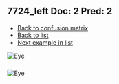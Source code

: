 ## 7724_left Doc: 2 Pred: 2
- [Back to confusion matrix](https://github.com/juliandewit/kaggle_retinopathy/blob/master/matrix.md)
- [Back to list](https://github.com/juliandewit/kaggle_retinopathy/blob/master/lists/22/list.md)
- [Next example in list](https://github.com/juliandewit/kaggle_retinopathy/blob/master/lists/22/77/7730_left.md)

![Eye](https://retinopaty.blob.core.windows.net/size1024/7724_left_2.jpeg)

### 

![Eye]()
